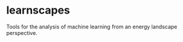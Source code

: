 **learnscapes**
=====================================================================

Tools for the analysis of machine learning from an energy landscape perspective.
